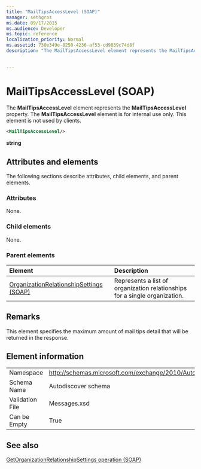 ```yaml
---
title: "MailTipsAccessLevel (SOAP)"
manager: sethgros
ms.date: 09/17/2015
ms.audience: Developer
ms.topic: reference
localization_priority: Normal
ms.assetid: 730e349e-8250-4236-af53-cd9039c74d8f
description: "The MailTipsAccessLevel element represents the MailTipsAccessLevel property. The MailTipsAccessLevel element is for internal use only. This element is not used by clients."
 
 
---
```


# MailTipsAccessLevel (SOAP)

The **MailTipsAccessLevel** element represents the **MailTipsAccessLevel** property. The **MailTipsAccessLevel** element is for internal use only. This element is not used by clients. 
  
```XML
<MailTipsAccessLevel/>
```

 **string**
## Attributes and elements

The following sections describe attributes, child elements, and parent elements.
  
### Attributes

None.
  
### Child elements

None.
  
### Parent elements

|**Element**|**Description**|
|:-----|:-----|
|[OrganizationRelationshipSettings (SOAP)](organizationrelationshipsettings-soap.md) <br/> |Represents a list of organization relationships for a single organization.  <br/> |
   
## Remarks

This element specifies the maximum amount of mail tips detail that will be returned in the response.
  
## Element information

|||
|:-----|:-----|
|Namespace  <br/> |http://schemas.microsoft.com/exchange/2010/Autodiscover  <br/> |
|Schema Name  <br/> |Autodiscover schema  <br/> |
|Validation File  <br/> |Messages.xsd  <br/> |
|Can be Empty  <br/> |True  <br/> |
   
## See also



[GetOrganizationRelationshipSettings operation (SOAP)](getorganizationrelationshipsettings-operation-soap.md)

